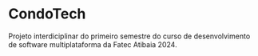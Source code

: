 # CondoTech

Projeto interdiciplinar do primeiro semestre do curso de desenvolvimento de software multiplataforma da Fatec Atibaia 2024.
